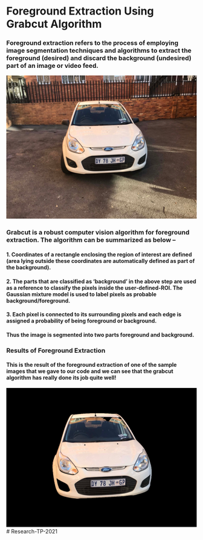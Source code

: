 # **Foreground Extraction Using Grabcut Algorithm**

### Foreground extraction refers to the process of employing image segmentation techniques and algorithms to extract the foreground (desired) and discard the background (undesired) part of an image or video feed.


![Car Image](car.jpg)

###  **Grabcut is a robust computer vision algorithm for foreground extraction. The algorithm can be summarized as below –**       
#### 1. Coordinates of a rectangle enclosing the region of interest are defined (area lying outside these coordinates are automatically defined as part of the background).  
#### 2. The parts that are classified as ‘background’ in the above step are used as a reference to classify the pixels inside the user-defined-ROI. The Gaussian mixture model is used to label pixels as probable background/foreground.
#### 3. Each pixel is connected to its surrounding pixels and each edge is assigned a probability of being foreground or background.

#### Thus the image is segmented into two parts foreground and background.

### **Results of Foreground Extraction**  

#### This is the result of the foreground extraction of one of the sample images that we gave to our code and we can see that the grabcut algorithm has really done its job quite well!  

![Result](background_extraction_final.png)# Research-TP-2021
